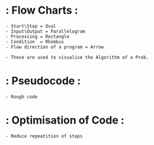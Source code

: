 # : Flow Charts :

	- Start\Stop = Oval
	- Input\Output = Parallelogram
	- Processing = Rectangle
	- Condition  = Rhombus
	- Flow direction of a program = Arrow

	- These are used to visualise the Algorithm of a Prob. 

# : Pseudocode :
	
	- Rough code 

# : Optimisation of Code : 

	- Reduce repeatition of steps